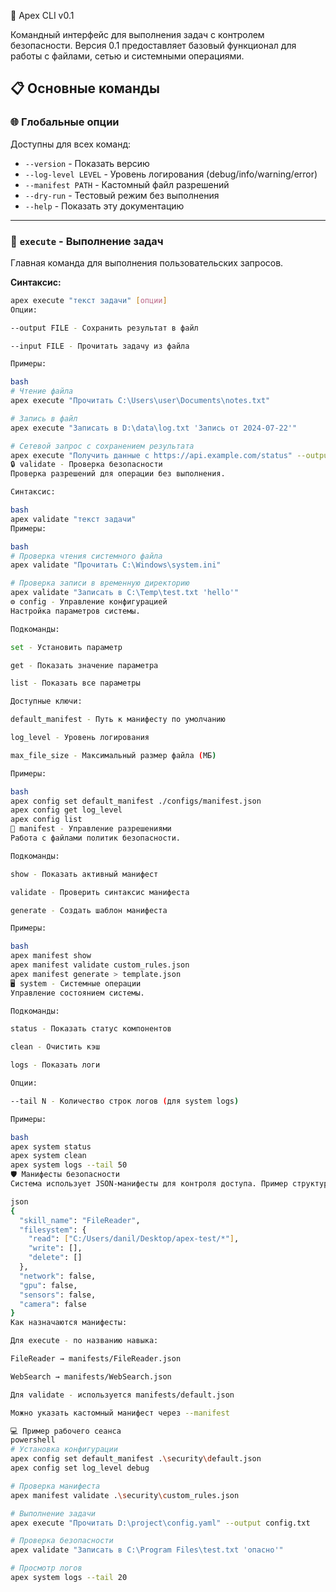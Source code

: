 🚀 Apex CLI v0.1

Командный интерфейс для выполнения задач с контролем безопасности. Версия 0.1 предоставляет базовый функционал для работы с файлами, сетью и системными операциями.

## 📋 Основные команды

### 🌐 Глобальные опции

Доступны для всех команд:

- `--version` - Показать версию
- `--log-level LEVEL` - Уровень логирования (debug/info/warning/error)
- `--manifest PATH` - Кастомный файл разрешений
- `--dry-run` - Тестовый режим без выполнения
- `--help` - Показать эту документацию

---

### 🚀 `execute` - Выполнение задач

Главная команда для выполнения пользовательских запросов.

**Синтаксис:**

```bash
apex execute "текст задачи" [опции]
Опции:

--output FILE - Сохранить результат в файл

--input FILE - Прочитать задачу из файла

Примеры:

bash
# Чтение файла
apex execute "Прочитать C:\Users\user\Documents\notes.txt"

# Запись в файл
apex execute "Записать в D:\data\log.txt 'Запись от 2024-07-22'"

# Сетевой запрос с сохранением результата
apex execute "Получить данные с https://api.example.com/status" --output response.txt
🔒 validate - Проверка безопасности
Проверка разрешений для операции без выполнения.

Синтаксис:

bash
apex validate "текст задачи"
Примеры:

bash
# Проверка чтения системного файла
apex validate "Прочитать C:\Windows\system.ini"

# Проверка записи в временную директорию
apex validate "Записать в C:\Temp\test.txt 'hello'"
⚙️ config - Управление конфигурацией
Настройка параметров системы.

Подкоманды:

set - Установить параметр

get - Показать значение параметра

list - Показать все параметры

Доступные ключи:

default_manifest - Путь к манифесту по умолчанию

log_level - Уровень логирования

max_file_size - Максимальный размер файла (МБ)

Примеры:

bash
apex config set default_manifest ./configs/manifest.json
apex config get log_level
apex config list
📜 manifest - Управление разрешениями
Работа с файлами политик безопасности.

Подкоманды:

show - Показать активный манифест

validate - Проверить синтаксис манифеста

generate - Создать шаблон манифеста

Примеры:

bash
apex manifest show
apex manifest validate custom_rules.json
apex manifest generate > template.json
🖥️ system - Системные операции
Управление состоянием системы.

Подкоманды:

status - Показать статус компонентов

clean - Очистить кэш

logs - Показать логи

Опции:

--tail N - Количество строк логов (для system logs)

Примеры:

bash
apex system status
apex system clean
apex system logs --tail 50
🛡️ Манифесты безопасности
Система использует JSON-манифесты для контроля доступа. Пример структуры:

json
{
  "skill_name": "FileReader",
  "filesystem": {
    "read": ["C:/Users/danil/Desktop/apex-test/*"],
    "write": [],
    "delete": []
  },
  "network": false,
  "gpu": false,
  "sensors": false,
  "camera": false
}
Как назначаются манифесты:

Для execute - по названию навыка:

FileReader → manifests/FileReader.json

WebSearch → manifests/WebSearch.json

Для validate - используется manifests/default.json

Можно указать кастомный манифест через --manifest

💻 Пример рабочего сеанса
powershell
# Установка конфигурации
apex config set default_manifest .\security\default.json
apex config set log_level debug

# Проверка манифеста
apex manifest validate .\security\custom_rules.json

# Выполнение задачи
apex execute "Прочитать D:\project\config.yaml" --output config.txt

# Проверка безопасности
apex validate "Записать в C:\Program Files\test.txt 'опасно'"

# Просмотр логов
apex system logs --tail 20
```
